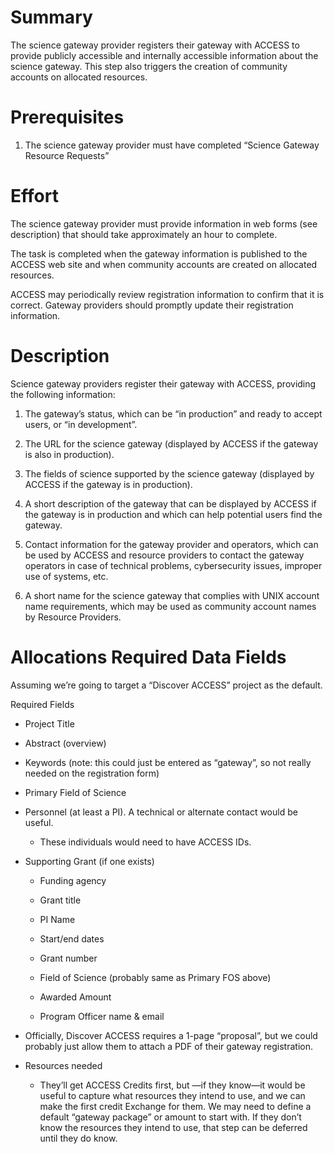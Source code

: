 # Summary

The science gateway provider registers their gateway with ACCESS to provide publicly accessible and internally accessible information about the science gateway. This step also triggers the creation of community accounts on allocated resources.

# Prerequisites

1.  The science gateway provider must have completed “Science Gateway Resource Requests”

# Effort

The science gateway provider must provide information in web forms (see description) that should take approximately an hour to complete.

The task is completed when the gateway information is published to the ACCESS web site and when community accounts are created on allocated resources.

ACCESS may periodically review registration information to confirm that it is correct. Gateway providers should promptly update their registration information.

# Description

Science gateway providers register their gateway with ACCESS, providing the following information:

1.  The gateway’s status, which can be “in production” and ready to accept users, or “in development”.

2.  The URL for the science gateway (displayed by ACCESS if the gateway is also in production).

3.  The fields of science supported by the science gateway (displayed by ACCESS if the gateway is in production).

4.  A short description of the gateway that can be displayed by ACCESS if the gateway is in production and which can help potential users find the gateway.

5.  Contact information for the gateway provider and operators, which can be used by ACCESS and resource providers to contact the gateway operators in case of technical problems, cybersecurity issues, improper use of systems, etc.

6.  A short name for the science gateway that complies with UNIX account name requirements, which may be used as community account names by Resource Providers.

# Allocations Required Data Fields

Assuming we’re going to target a “Discover ACCESS” project as the default.

Required Fields

- Project Title

- Abstract (overview)

- Keywords (note: this could just be entered as “gateway”, so not really needed on the registration form)

- Primary Field of Science

- Personnel (at least a PI). A technical or alternate contact would be useful.

  - These individuals would need to have ACCESS IDs.

- Supporting Grant (if one exists)

  - Funding agency

  - Grant title

  - PI Name

  - Start/end dates

  - Grant number

  - Field of Science (probably same as Primary FOS above)

  - Awarded Amount

  - Program Officer name & email

- Officially, Discover ACCESS requires a 1-page “proposal”, but we could probably just allow them to attach a PDF of their gateway registration.

- Resources needed

  - They’ll get ACCESS Credits first, but —if they know—it would be useful to capture what resources they intend to use, and we can make the first credit Exchange for them. We may need to define a default “gateway package” or amount to start with. If they don’t know the resources they intend to use, that step can be deferred until they do know.
